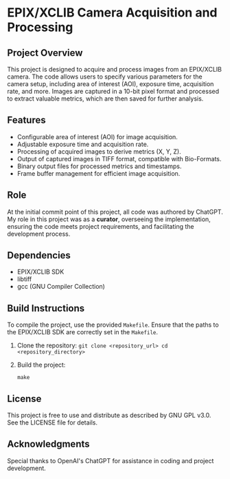 # EPIX/XCLIB Camera Acquisition and Processing

## Project Overview

This project is designed to acquire and process images from an EPIX/XCLIB camera. The code allows users to specify various parameters for the camera setup, including area of interest (AOI), exposure time, acquisition rate, and more. Images are captured in a 10-bit pixel format and processed to extract valuable metrics, which are then saved for further analysis.

## Features

- Configurable area of interest (AOI) for image acquisition.
- Adjustable exposure time and acquisition rate.
- Processing of acquired images to derive metrics (X, Y, Z).
- Output of captured images in TIFF format, compatible with Bio-Formats.
- Binary output files for processed metrics and timestamps.
- Frame buffer management for efficient image acquisition.

## Role

At the initial commit point of this project, all code was authored by ChatGPT. My role in this project was as a **curator**, overseeing the implementation, ensuring the code meets project requirements, and facilitating the development process. 

## Dependencies

- EPIX/XCLIB SDK
- libtiff
- gcc (GNU Compiler Collection)

## Build Instructions

To compile the project, use the provided `Makefile`. Ensure that the paths to the EPIX/XCLIB SDK are correctly set in the `Makefile`.

1. Clone the repository:
   `git clone <repository_url>
   cd <repository_directory>`

2. Build the project:

    ``make``

## License

This project is free to use and distribute as described by GNU GPL v3.0. See the LICENSE file for details.

## Acknowledgments

Special thanks to OpenAI's ChatGPT for assistance in coding and project development.

